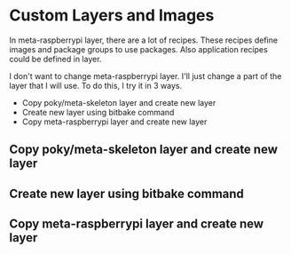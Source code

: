 # Custom Layers and Images

In meta-raspberrypi layer, there are a lot of recipes.
These recipes define images and package groups to use packages.
Also application recipes could be defined in layer.

I don't want to change meta-raspberrypi layer.
I'll just change a part of the layer that I will use.
To do this, I try it in 3 ways.
 - Copy poky/meta-skeleton layer and create new layer
 - Create new layer using bitbake command
 - Copy meta-raspberrypi layer and create new layer

## Copy poky/meta-skeleton layer and create new layer

## Create new layer using bitbake command

## Copy meta-raspberrypi layer and create new layer

